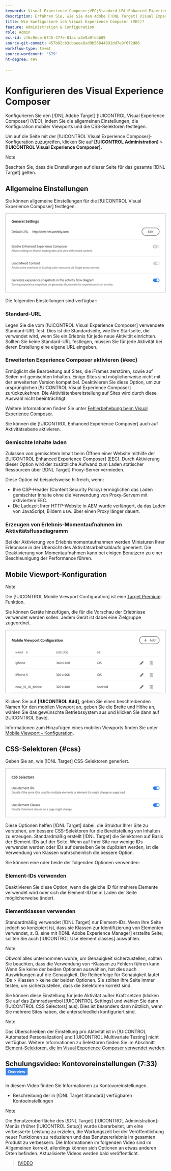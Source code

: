 ```yaml
---
keywords: Visual Experience Composer;VEC;Standard-URL;Enhanced Experience Composer;EEC;gemischte Inhalte;Erlebnis-Snapshots;mobiler Viewport;CSS;CSS-Selektoren
description: Erfahren Sie, wie Sie den Adobe [!DNL Target] Visual Experience Composer (VEC) konfigurieren, indem Sie seine allgemeinen Einstellungen, die Konfiguration mobiler Viewports und CSS-Selektoren angeben.
title: Wie konfiguriere ich Visual Experience Composer (VEC)?
feature: Administration & Configuration
role: Admin
exl-id: cf6c9ece-6745-477e-81ac-a3e9a9fddb09
source-git-commit: 457b02cb3cbaeee8ad9b56844891dd7e9f6f2d86
workflow-type: tm+mt
source-wordcount: '679'
ht-degree: 49%

---
```


# Konfigurieren des Visual Experience Composer

Konfigurieren Sie den [!DNL Adobe Target] [!UICONTROL Visual Experience Composer] (VEC), indem Sie die allgemeinen Einstellungen, die Konfiguration mobiler Viewports und die CSS-Selektoren festlegen.

Um auf die Seite mit der [!UICONTROL Visual Experience Composer]-Konfiguration zuzugreifen, klicken Sie auf **[!UICONTROL Administration]** > **[!UICONTROL Visual Experience Composer].**

>[!NOTE]
>
>Beachten Sie, dass die Einstellungen auf dieser Seite für das gesamte [!DNL Target] gelten.

## Allgemeine Einstellungen

Sie können allgemeine Einstellungen für die [!UICONTROL Visual Experience Composer] festlegen.

![Abschnitt „Allgemeine Einstellungen“](/help/main/administrating-target/assets/general-settings.png)

Die folgenden Einstellungen sind verfügbar:

### Standard-URL

Legen Sie die vom [!UICONTROL Visual Experience Composer] verwendete Standard-URL fest. Dies ist die Standardseite, wie Ihre Startseite, die verwendet wird, wenn Sie ein Erlebnis für jede neue Aktivität einrichten. Sollten Sie keine Standard-URL festlegen, müssen Sie für jede Aktivität bei deren Erstellung eine eigene URL eingeben.

### Erweiterten Experience Composer aktivieren {#eec}

Ermöglicht die Bearbeitung auf Sites, die iFrames zerstören, sowie auf Seiten mit gemischten Inhalten. Einige Sites sind möglicherweise nicht mit der erweiterten Version kompatibel. Deaktivieren Sie diese Option, um zur ursprünglichen [!UICONTROL Visual Experience Composer] zurückzukehren. Die Aktivitätenbereitstellung auf Sites wird durch diese Auswahl nicht beeinträchtigt.

Weitere Informationen finden Sie unter [Fehlerbehebung beim Visual Experience Composer](/help/main/c-experiences/c-visual-experience-composer/r-troubleshoot-composer/troubleshoot-composer.md).

Sie können die [!UICONTROL Enhanced Experience Composer] auch auf Aktivitätsebene aktivieren.

### Gemischte Inhalte laden

Zulassen von gemischtem Inhalt beim Öffnen einer Website mithilfe der [!UICONTROL Enhanced Experience Composer] (EEC). Durch Aktivierung dieser Option wird der zusätzliche Aufwand zum Laden statischer Ressourcen über [!DNL Target] Proxy-Server vermieden.

Diese Option ist beispielsweise hilfreich, wenn:

* Ihre CSP-Header (Content Security Policy) ermöglichen das Laden gemischter Inhalte ohne die Verwendung von Proxy-Servern mit aktiviertem EEC.
* Die Ladezeit Ihrer HTTP-Website in AEM wurde verlängert, da das Laden von JavaScript, Bildern usw. über einen Proxy länger dauert.

### Erzeugen von Erlebnis-Momentaufnahmen im Aktivitätsflussdiagramm

Bei der Aktivierung von Erlebnismomentaufnahmen werden Miniaturen Ihrer Erlebnisse in der Übersicht des Aktivitätsarbeitsablaufs generiert. Die Deaktivierung von Momentaufnahmen kann bei einigen Benutzern zu einer Beschleunigung der Performance führen.

## Mobile Viewport-Konfiguration  

>[!NOTE]
>
>Die [!UICONTROL Mobile Viewport Configuration] ist eine [Target Premium](/help/main/c-intro/intro.md#premium)-Funktion.


Sie können Geräte hinzufügen, die für die Vorschau der Erlebnisse verwendet werden sollen. Jedem Gerät ist dabei eine Zielgruppe zugeordnet.

![Abschnitt Konfiguration mobiler Viewports](/help/main/administrating-target/assets/mobile-viewport-configuration.png)

Klicken Sie auf **[!UICONTROL Add]**, geben Sie einen beschreibenden Namen für den mobilen Viewport an, geben Sie die Breite und Höhe an, wählen Sie das gewünschte Betriebssystem aus und klicken Sie dann auf [!UICONTROL Save].

Informationen zum Hinzufügen eines mobilen Viewports finden Sie unter [Mobile Viewport – Konfiguration](/help/main/c-experiences/c-visual-experience-composer/mobile-viewports.md).

## CSS-Selektoren {#css}

Geben Sie an, wie [!DNL Target] CSS-Selektoren generiert.

![Abschnitt „CSS-Selektoren“](/help/main/administrating-target/assets/css-selectors.png)

Diese Optionen helfen [!DNL Target] dabei, die Struktur Ihrer Site zu verstehen, um bessere CSS-Selektoren für die Bereitstellung von Inhalten zu erzeugen. Standardmäßig erstellt [!DNL Target] die Selektoren auf Basis der Element-IDs auf der Seite. Wenn auf Ihrer Site nur wenige IDs verwendet werden oder IDs auf derselben Seite dupliziert werden, ist die Verwendung von Klassen wahrscheinlich die bessere Option.

Sie können eine oder beide der folgenden Optionen verwenden:

### Element-IDs verwenden

Deaktivieren Sie diese Option, wenn die gleiche ID für mehrere Elemente verwendet wird oder sich die Element-ID beim Laden der Seite möglicherweise ändert.

### Elementklassen verwenden

Standardmäßig verwendet [!DNL Target] nur Element-IDs. Wenn Ihre Seite jedoch so konzipiert ist, dass sie Klassen zur Identifizierung von Elementen verwendet, z. B. eine mit [!DNL Adobe Experience Manager] erstellte Seite, sollten Sie auch [!UICONTROL Use element classes] auswählen.

>[!NOTE]
>
>Obwohl alles unternommen wurde, um Genauigkeit sicherzustellen, sollten Sie beachten, dass die Verwendung von -Klassen zu Fehlern führen kann. Wenn Sie keine der beiden Optionen auswählen, hat dies auch Auswirkungen auf die Genauigkeit. Die Reihenfolge für Genauigkeit lautet IDs > Klassen > keine der beiden Optionen. Sie sollten Ihre Seite immer testen, um sicherzustellen, dass die Selektoren korrekt sind.

Sie können diese Einstellung für jede Aktivität außer Kraft setzen (klicken Sie auf das Zahnradsymbol [!UICONTROL Settings] und wählen Sie dann [!UICONTROL CSS Selectors] aus). Dies ist besonders dann nützlich, wenn Sie mehrere Sites haben, die unterschiedlich konfiguriert sind.

>[!NOTE]
>
>Das Überschreiben der Einstellung pro Aktivität ist in [!UICONTROL Automated Personalization] und [!UICONTROL Multivariate Testing] nicht verfügbar.  Weitere Informationen zu Selektoren finden Sie im Abschnitt [Element-Selektoren, die im Visual Experience Composer verwendet werden](/help/main/c-experiences/c-visual-experience-composer/vec-selectors.md).

## Schulungsvideo: Kontovoreinstellungen (7:33) ![Übersichts-Badge](/help/main/assets/overview.png)

In diesem Video finden Sie Informationen zu Kontovoreinstellungen.

* Beschreibung der in [!DNL Target Standard] verfügbaren Kontoeinstellungen

>[!NOTE]
>
>Die Benutzeroberfläche des [!DNL Target] [!UICONTROL Administration]-Menüs (früher [!UICONTROL Setup]) wurde überarbeitet, um eine verbesserte Leistung zu erzielen, die Wartungszeit bei der Veröffentlichung neuer Funktionen zu reduzieren und das Benutzererlebnis im gesamten Produkt zu verbessern. Die Informationen im folgenden Video sind im Allgemeinen korrekt, allerdings können sich Optionen an etwas anderen Orten befinden. Aktualisierte Videos werden bald veröffentlicht.

>[!VIDEO](https://video.tv.adobe.com/v/17379)
